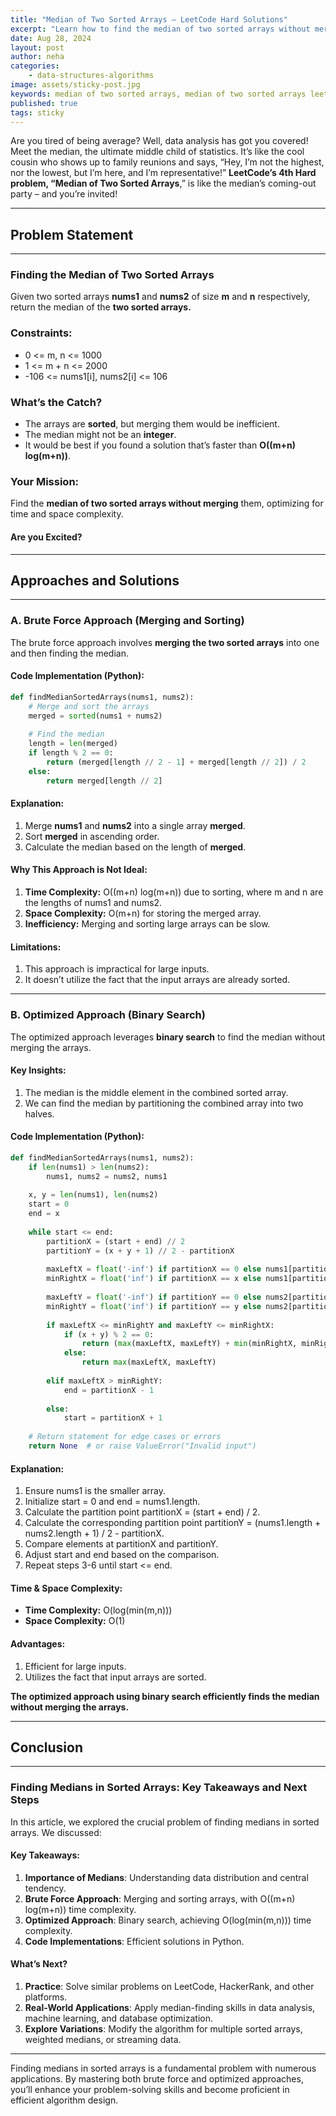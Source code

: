 ```yaml
---
title: "Median of Two Sorted Arrays – LeetCode Hard Solutions"
excerpt: "Learn how to find the median of two sorted arrays without merging them using Python. This guide covers the problem statement, approaches, and code solutions to help you solve this problem efficiently."
date: Aug 28, 2024
layout: post
author: neha
categories:
    - data-structures-algorithms
image: assets/sticky-post.jpg
keywords: median of two sorted arrays, median of two sorted arrays leetcode, median of two sorted arrays python 
published: true
tags: sticky
---
```


Are you tired of being average? Well, data analysis has got you covered! Meet the median, the ultimate middle child of statistics. It’s like the cool cousin who shows up to family reunions and says, “Hey, I’m not the highest, nor the lowest, but I’m here, and I’m representative!” **LeetCode’s 4th Hard problem, “Median of Two Sorted Arrays**,” is like the median’s coming-out party – and you’re invited!

* * *

Problem Statement
-----------------

* * *

### Finding the Median of Two Sorted Arrays

Given two sorted arrays **nums1** and **nums2** of size **m** and **n** respectively, return the median of the **two sorted arrays.**

### Constraints:

*   0 <= m, n <= 1000
*   1 <= m + n <= 2000
*   -106 <= nums1[i], nums2[i] <= 106

### What’s the Catch?

*   The arrays are **sorted**, but merging them would be inefficient.
*   The median might not be an **integer**.
*   It would be best if you found a solution that’s faster than **O((m+n) log(m+n))**.

### Your Mission:

Find the **median of two sorted arrays without merging** them, optimizing for time and space complexity.

#### Are you Excited?

* * *

Approaches and Solutions
------------------------

* * *

### A. Brute Force Approach (Merging and Sorting)

The brute force approach involves **merging the two sorted arrays** into one and then finding the median.

#### Code Implementation (Python):

```py
def findMedianSortedArrays(nums1, nums2):
    # Merge and sort the arrays
    merged = sorted(nums1 + nums2)
    
    # Find the median
    length = len(merged)
    if length % 2 == 0:
        return (merged[length // 2 - 1] + merged[length // 2]) / 2
    else:
        return merged[length // 2]
```


#### Explanation:

1.  Merge **nums1** and **nums2** into a single array **merged**.
2.  Sort **merged** in ascending order.
3.  Calculate the median based on the length of **merged**.

#### Why This Approach is Not Ideal:

1.  **Time Complexity:** O((m+n) log(m+n)) due to sorting, where m and n are the lengths of nums1 and nums2.
2.  **Space Complexity:** O(m+n) for storing the merged array.
3.  **Inefficiency:** Merging and sorting large arrays can be slow.

#### Limitations:

1.  This approach is impractical for large inputs.
2.  It doesn’t utilize the fact that the input arrays are already sorted.

* * *

### B. Optimized Approach (Binary Search)

The optimized approach leverages **binary search** to find the median without merging the arrays.

#### **Key Insights:**

1.  The median is the middle element in the combined sorted array.
2.  We can find the median by partitioning the combined array into two halves.

#### Code Implementation (Python):

```py
def findMedianSortedArrays(nums1, nums2):
    if len(nums1) > len(nums2):
        nums1, nums2 = nums2, nums1
    
    x, y = len(nums1), len(nums2)
    start = 0
    end = x
    
    while start <= end:
        partitionX = (start + end) // 2
        partitionY = (x + y + 1) // 2 - partitionX
        
        maxLeftX = float('-inf') if partitionX == 0 else nums1[partitionX - 1]
        minRightX = float('inf') if partitionX == x else nums1[partitionX]
        
        maxLeftY = float('-inf') if partitionY == 0 else nums2[partitionY - 1]
        minRightY = float('inf') if partitionY == y else nums2[partitionY]
        
        if maxLeftX <= minRightY and maxLeftY <= minRightX:
            if (x + y) % 2 == 0:
                return (max(maxLeftX, maxLeftY) + min(minRightX, minRightY)) / 2.0
            else:
                return max(maxLeftX, maxLeftY)
        
        elif maxLeftX > minRightY:
            end = partitionX - 1
        
        else:
            start = partitionX + 1
    
    # Return statement for edge cases or errors
    return None  # or raise ValueError("Invalid input")
```


#### Explanation:

1.  Ensure nums1 is the smaller array.
2.  Initialize start = 0 and end = nums1.length.
3.  Calculate the partition point partitionX = (start + end) / 2.
4.  Calculate the corresponding partition point partitionY = (nums1.length + nums2.length + 1) / 2 - partitionX.
5.  Compare elements at partitionX and partitionY.
6.  Adjust start and end based on the comparison.
7.  Repeat steps 3-6 until start <= end.

#### Time & Space Complexity:

*   **Time Complexity:** O(log(min(m,n)))
*   **Space Complexity:** O(1)

#### Advantages:

1.  Efficient for large inputs.
2.  Utilizes the fact that input arrays are sorted.

**The optimized approach using binary search efficiently finds the median without merging the arrays.**

* * *

Conclusion
----------

* * *

### Finding Medians in Sorted Arrays: Key Takeaways and Next Steps

In this article, we explored the crucial problem of finding medians in sorted arrays. We discussed:

#### Key Takeaways:

1.  **Importance of Medians**: Understanding data distribution and central tendency.
2.  **Brute Force Approach**: Merging and sorting arrays, with O((m+n) log(m+n)) time complexity.
3.  **Optimized Approach**: Binary search, achieving O(log(min(m,n))) time complexity.
4.  **Code Implementations**: Efficient solutions in Python.

#### What’s Next?

1.  **Practice**: Solve similar problems on LeetCode, HackerRank, and other platforms.
2.  **Real-World Applications**: Apply median-finding skills in data analysis, machine learning, and database optimization.
3.  **Explore Variations**: Modify the algorithm for multiple sorted arrays, weighted medians, or streaming data.

* * *

Finding medians in sorted arrays is a fundamental problem with numerous applications. By mastering both brute force and optimized approaches, you’ll enhance your problem-solving skills and become proficient in efficient algorithm design.